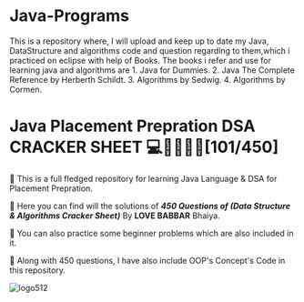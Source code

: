 # Java-Programs
This is a repository where, I will upload and keep up to date my Java, DataStructure and algorithms code and question regarding to them,which i practiced on eclipse with help of Books.
The books i refer and use for learning java and algorithms are 1. Java for Dummies. 2. Java The Complete Reference by Herberth Schildt. 3. Algorithms by Sedwig. 4. Algorithms by  Cormen.
# Java Placement Prepration DSA CRACKER SHEET 💻🦸‍♂️🐱‍👤[101/450]
🐼 This is a full fledged repository for learning Java Language & DSA for Placement Prepration.

💪 Here you can find will the solutions of **_450 Questions of (Data Structure & Algorithms Cracker Sheet)_** By **LOVE BABBAR** Bhaiya.

👊 You can also practice some beginner problems which are also included in it.

🎁 Along with 450 questions, I have also include OOP's Concept's Code in this repository.

![logo512](https://user-images.githubusercontent.com/65482419/118401608-f1490e80-b683-11eb-9e58-af14ae9a5cab.png)
